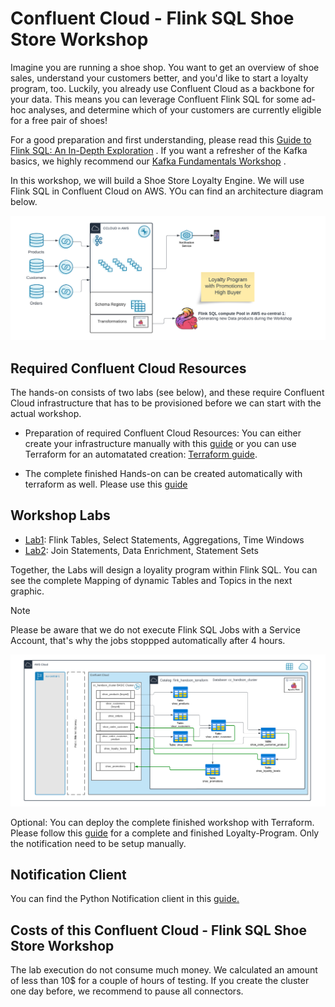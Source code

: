 # Confluent Cloud - Flink SQL Shoe Store Workshop
Imagine you are running a shoe shop. You want to get an overview of shoe sales, understand your customers better, and you'd like to start a loyalty program, too. Luckily, you already use Confluent Cloud as a backbone for your data. This means you can leverage Confluent Flink SQL for some ad-hoc analyses, and determine which of your customers are currently eligible for a free pair of shoes!

For a good preparation and first understanding, please read this [Guide to Flink SQL: An In-Depth Exploration](https://www.confluent.io/blog/getting-started-with-apache-flink-sql/) . 
If you want a refresher of the Kafka basics, we highly recommend our [Kafka Fundamentals Workshop](https://www.confluent.io/resources/online-talk/fundamentals-workshop-apache-kafka-101/) .

In this workshop, we will build a Shoe Store Loyalty Engine. We will use Flink SQL in Confluent Cloud on AWS. YOu can find an architecture diagram below.

![image](terraform/img/Flink_Hands-on_Workshop_Complete.png)



## Required Confluent Cloud Resources 
The hands-on consists of two labs (see below), and these require Confluent Cloud infrastructure that has to be provisioned before we can start with the actual workshop. 
 *  Preparation of required Confluent Cloud Resources: You can either create your infrastructure manually with this [guide](prereq.md) or you can use Terraform for an automatated creation: [Terraform guide](terraform/README.md).

 *  The complete finished Hands-on can be created automatically with terraform as well. Please use this [guide](terraform-complete/README.md)

## Workshop Labs
  *  [Lab1](lab1.md): Flink Tables, Select Statements, Aggregations, Time Windows 
  *  [Lab2](lab2.md): Join Statements, Data Enrichment, Statement Sets  

Together, the Labs will design a loyality program within Flink SQL. You can see the complete Mapping of dynamic Tables and Topics in the next graphic.
> [!NOTE]
> Please be aware that we do not execute Flink SQL Jobs with a Service Account, that's why the jobs stoppped automatically after 4 hours.

![image](terraform/img/flink_sql_diagram.png)

Optional:
You can deploy the complete finished workshop with Terraform. Please follow this [guide](terraform-complete/README.md) for a complete and finished Loyalty-Program. Only the notification need to be setup manually.

## Notification Client 
You can find the Python Notification client in this [guide.](notification_client.md) 

## Costs of this Confluent Cloud - Flink SQL Shoe Store Workshop
The lab execution do not consume much money. We calculated an amount of less than 10$ for a couple of hours of testing. If you create the cluster one day before, we recommend to pause all connectors.

